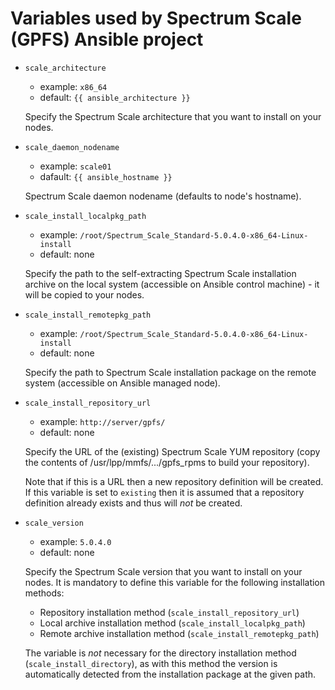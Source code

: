 Variables used by Spectrum Scale (GPFS) Ansible project
=======================================================

- `scale_architecture`
  - example: `x86_64`
  - default: `{{ ansible_architecture }}`

  Specify the Spectrum Scale architecture that you want to install on your nodes.

- `scale_daemon_nodename`
  - example: `scale01`
  - dafault: `{{ ansible_hostname }}`

  Spectrum Scale daemon nodename (defaults to node's hostname).

- `scale_install_localpkg_path`
  - example: `/root/Spectrum_Scale_Standard-5.0.4.0-x86_64-Linux-install`
  - default: none

  Specify the path to the self-extracting Spectrum Scale installation archive on the local system (accessible on Ansible control machine) - it will be copied to your nodes.

- `scale_install_remotepkg_path`
  - example: `/root/Spectrum_Scale_Standard-5.0.4.0-x86_64-Linux-install`
  - default: none

  Specify the path to Spectrum Scale installation package on the remote system (accessible on Ansible managed node).

- `scale_install_repository_url`
  - example: `http://server/gpfs/`
  - default: none

  Specify the URL of the (existing) Spectrum Scale YUM repository (copy the contents of /usr/lpp/mmfs/.../gpfs_rpms to build your repository).

  Note that if this is a URL then a new repository definition will be created. If this variable is set to `existing` then it is assumed that a repository definition already exists and thus will *not* be created.

- `scale_version`
  - example: `5.0.4.0`
  - default: none

  Specify the Spectrum Scale version that you want to install on your nodes. It is mandatory to define this variable for the following installation methods:
  - Repository installation method (`scale_install_repository_url`)
  - Local archive installation method (`scale_install_localpkg_path`)
  - Remote archive installation method (`scale_install_remotepkg_path`)

  The variable is *not* necessary for the directory installation method (`scale_install_directory`), as with this method the version is automatically detected from the installation package at the given path.
